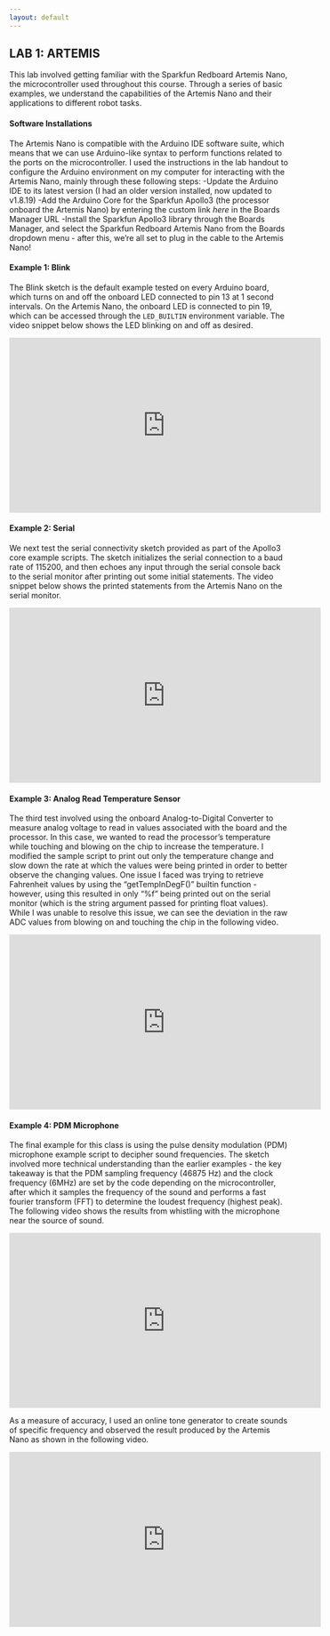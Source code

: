 ```yaml
---
layout: default
---
```


## LAB 1: ARTEMIS

This lab involved getting familiar with the Sparkfun Redboard Artemis Nano, the microcontroller used throughout this course. Through a series of basic examples, we understand the capabilities of the Artemis Nano and their applications to different robot tasks.

#### Software Installations
The Artemis Nano is compatible with the Arduino IDE software suite, which means that we can use Arduino-like syntax to perform functions related to the ports on the microcontroller. I used the instructions in the lab handout to configure the Arduino environment on my computer for interacting with the Artemis Nano, mainly through these following steps:
-Update the Arduino IDE to its latest version (I had an older version installed, now updated to v1.8.19)
-Add the Arduino Core for the Sparkfun Apollo3 (the processor onboard the Artemis Nano) by entering the custom link *here* in the Boards Manager URL
-Install the Sparkfun Apollo3 library through the Boards Manager, and select the Sparkfun Redboard Artemis Nano from the Boards dropdown menu - after this, we’re all set to plug in the cable to the Artemis Nano!

#### Example 1: Blink
The Blink sketch is the default example tested on every Arduino board, which turns on and off the onboard LED connected to pin 13 at 1 second intervals. On the Artemis Nano, the onboard LED is connected to pin 19, which can be accessed through the `LED_BUILTIN` environment variable. The video snippet below shows the LED blinking on and off as desired.

<iframe width="560" height="315" src="https://www.youtube.com/embed/DE4cjBMbxAs" frameborder="0" allow="autoplay; encrypted-media" allowfullscreen></iframe>


#### Example 2: Serial
We next test the serial connectivity sketch provided as part of the Apollo3 core example scripts. The sketch initializes the serial connection to a baud rate of 115200, and then echoes any input through the serial console back to the serial monitor after printing out some initial statements. The video snippet below shows the printed statements from the Artemis Nano on the serial monitor.
<iframe width="560" height="315" src="https://www.youtube.com/embed/wGPHTpmnUb8" frameborder="0" allow="autoplay; encrypted-media" allowfullscreen></iframe>

#### Example 3: Analog Read Temperature Sensor
The third test involved using the onboard Analog-to-Digital Converter to measure analog voltage to read in values associated with the board and the processor. In this case, we wanted to read the processor’s temperature while touching and blowing on the chip to increase the temperature. I modified the sample script to print out only the temperature change and slow down the rate at which the values were being printed in order to better observe the changing values. One issue I faced was trying to retrieve Fahrenheit values by using the “getTempInDegF()” builtin function - however, using this resulted in only “%f” being printed out on the serial monitor (which is the string argument passed for printing float values). While I was unable to resolve this issue, we can see the deviation in the raw ADC values from blowing on and touching the chip in the following video.
<iframe width="560" height="315" src="https://www.youtube.com/embed/Kqg8v-r3Xbg" frameborder="0" allow="autoplay; encrypted-media" allowfullscreen></iframe>

#### Example 4: PDM Microphone
The final example for this class is using the pulse density modulation (PDM) microphone example script to decipher sound frequencies. The sketch involved more technical understanding than the earlier examples - the key takeaway is that the PDM sampling frequency (46875 Hz) and the clock frequency (6MHz) are set by the code depending on the microcontroller, after which it samples the frequency of the sound and performs a fast fourier transform (FFT) to determine the loudest frequency (highest peak). The following video shows the results from whistling with the microphone near the source of sound.
<iframe width="560" height="315" src="https://www.youtube.com/embed/Kqg8v-r3Xbg" frameborder="0" allow="autoplay; encrypted-media" allowfullscreen></iframe>

As a measure of accuracy, I used an online tone generator to create sounds of specific frequency and observed the result produced by the Artemis Nano as shown in the following video.
<iframe width="560" height="315" src="https://www.youtube.com/embed/Kqg8v-r3Xbg" frameborder="0" allow="autoplay; encrypted-media" allowfullscreen></iframe>
